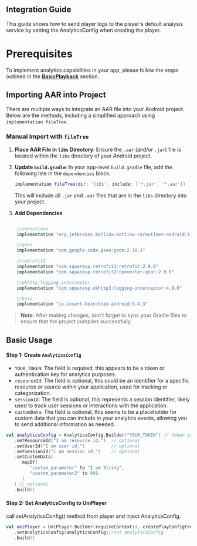 ## Integration Guide

This guide shows how to send player logs to the player's default analysis service by setting the
AnalyticsConfig when creating the player.

# Prerequisites

To implement analytics capabilities in your app, please follow the steps outlined in the [**BasicPlayback**](https://github.com/BlendVision/Android-Player-SDK/tree/main/BasicPlayback) section.  

## Importing AAR into Project

There are multiple ways to integrate an AAR file into your Android project. Below are the methods,
including a simplified approach using `implementation fileTree`.

### Manual Import with `fileTree`

1. **Place AAR File in `libs` Directory**: Ensure the `.aar` (and/or `.jar`) file is located within
   the `libs` directory of your Android project.

2. **Update `build.gradle`**: In your app-level `build.gradle` file, add the following line in
   the `dependencies` block:

    ```groovy
    implementation fileTree(dir: 'libs', include: ['*.jar', '*.aar'])
    ```

   This will include all `.jar` and `.aar` files that are in the `libs` directory into your project.

3. **Add Dependencies**

```groovy

    //coroutines
    implementation "org.jetbrains.kotlinx:kotlinx-coroutines-android:1.7.3"

    //gson
    implementation "com.google.code.gson:gson:2.10.1"

    //retrofit2
    implementation "com.squareup.retrofit2:retrofit:2.9.0"
    implementation "com.squareup.retrofit2:converter-gson:2.9.0"

    //okhttp_logging_interceptor
    implementation "com.squareup.okhttp3:logging-interceptor:4.9.0"

    //koin
    implementation "io.insert-koin:koin-android:3.4.3"

```

> **Note**: After making changes, don't forget to sync your Gradle files to ensure that the project
> compiles successfully.

## Basic Usage

#### Step 1: Create `AnalyticsConfig`

- `YOUR_TOKEN`: The field is required, this appears to be a token or authentication key for analytics purposes.
- `resourceId`: The field is optional, this could be an identifier for a specific resource or source within your application, used for tracking or categorization.
- `sessionId`: The field is optional, this represents a session identifier, likely used to track user sessions or interactions with the application.
- `customData`: The field is optional, this seems to be a placeholder for custom data that you can include in your analytics events, allowing you to send additional information as needed.

```kotlin
val analyticsConfig = AnalyticsConfig.Builder("YOUR_TOKEN") // token is required
   .setResourceId("I am resource id.")  // optional
   .setUserId("I am user id.")          // optional
   .setSessionId("I am session id.")    // optional
   .setCustomData(
      mapOf(
         "custom_parameter" to "I am String",
         "custom_parameter2" to 999
      )
   ) // optional
   .build()
```

#### Step 2: Set AnalyticsConfig to UniPlayer

call setAnalyticsConfig() method from player and inject AnalyticsConfig.

```kotlin
val uniPlayer = UniPlayer.Builder(requireContext(), createPlayConfigFromArgument())
   .setAnalyticsConfig(analyticsConfig)//set analyticsConfig
   .build()
```




